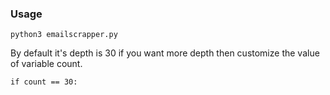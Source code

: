 ### Usage

    python3 emailscrapper.py
    
  
 By default it's depth is 30 if you want more depth then customize the value of variable count.
 
    if count == 30:
